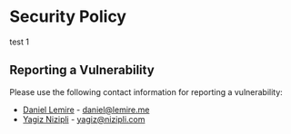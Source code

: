 # Security Policy

test 1

## Reporting a Vulnerability

Please use the following contact information for reporting a vulnerability:

- [Daniel Lemire](https://github.com/lemire) - daniel@lemire.me
- [Yagiz Nizipli](https://github.com/anonrig) - yagiz@nizipli.com
